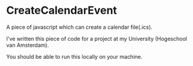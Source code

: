 # CreateCalendarEvent
A piece of javascript which can create a calendar file(.ics). 

I've written this piece of code for a project at my University (Hogeschool van Amsterdam).

You should be able to run this locally on your machine. 
 
